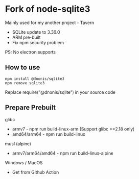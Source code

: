 # Fork of node-sqlite3

Mainly used for my another project - Tavern

- SQLite update to 3.36.0
- ARM pre-built
- Fix npm security problem

PS: No electron supports

## How to use

```
npm install @dnonis/sqlite3
npm remove sqlite3
```

Replace require("@dnonis/sqlite") in your source code




## Prepare Prebuilt

glibc
- armv7 - npm run build-linux-arm (Support glibc >=2.18 only)
- amd64/arm64 - npm run build-linux

musl (alpine)
- armv7/arm64/amd64 - npm run build-linux-alpine

Windows / MacOS
- Get from Github Action